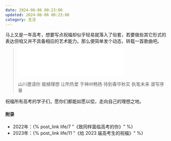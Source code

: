 ```yaml
---
date: 2024-06-06 00:23:00
updated: 2024-06-06 00:23:00
category: 生活
---
```

马上又是一年高考，想要写点祝福却似乎轻易就落入了俗套，若要做些其它形式的表达但咱又并不具备相应的艺术能力。那么便简单发个动态，转载一首歌曲吧。

> <iframe frameborder="no" border="0" marginwidth="0" marginheight="0" width=330 height=86 src="//music.163.com/outchain/player?type=2&id=2161670235&auto=1&height=66" title="【2024中高考原创应援曲】励夏 - 月引清觞泪/花心Bryce/言妗/占戈/渺鱼yu/沙鸥/江初照/李芍药/李明霁"></iframe>
> 
> 山川邀请你 栽植理想
> 让所热爱 于神州畅扬
> 待到春华秋实 执笔未来 谱写序章

祝福所有高考的学子们，愿你们都能如愿以偿，走向自己的理想之地。

#### 附录
- 2022年：{% post_link life/7 "《致同样面临高考的你》" %}
- 2023年：{% post_link life/11 "《给 2023 届高考生的祝福》" %}
